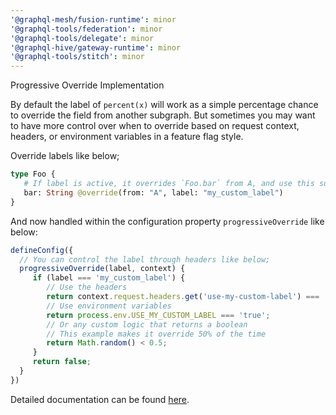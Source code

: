 ```yaml
---
'@graphql-mesh/fusion-runtime': minor
'@graphql-tools/federation': minor
'@graphql-tools/delegate': minor
'@graphql-hive/gateway-runtime': minor
'@graphql-tools/stitch': minor
---
```


Progressive Override Implementation

By default the label of `percent(x)` will work as a simple percentage chance to override the field from another subgraph.
But sometimes you may want to have more control over when to override based on request context, headers, or environment variables in a feature flag style.

Override labels like below;
```graphql
type Foo {
   # If label is active, it overrides `Foo.bar` from A, and use this subgraph not A.
   bar: String @override(from: "A", label: "my_custom_label")
}
```
And now handled within the configuration property `progressiveOverride` like below:
```ts
defineConfig({
  // You can control the label through headers like below;
  progressiveOverride(label, context) {
     if (label === 'my_custom_label') {
        // Use the headers
        return context.request.headers.get('use-my-custom-label') === 'true';
        // Use environment variables
        return process.env.USE_MY_CUSTOM_LABEL === 'true';
        // Or any custom logic that returns a boolean
        // This example makes it override 50% of the time
        return Math.random() < 0.5;
     }
     return false;
  }
})
```

Detailed documentation can be found [here](https://the-guild.dev/graphql/hive/docs/gateway/other-features/progressive-override).